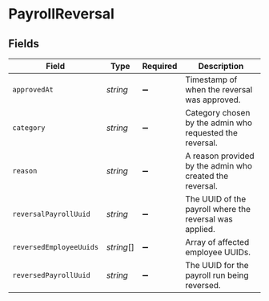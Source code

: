 # PayrollReversal


## Fields

| Field                                                    | Type                                                     | Required                                                 | Description                                              |
| -------------------------------------------------------- | -------------------------------------------------------- | -------------------------------------------------------- | -------------------------------------------------------- |
| `approvedAt`                                             | *string*                                                 | :heavy_minus_sign:                                       | Timestamp of when the reversal was approved.             |
| `category`                                               | *string*                                                 | :heavy_minus_sign:                                       | Category chosen by the admin who requested the reversal. |
| `reason`                                                 | *string*                                                 | :heavy_minus_sign:                                       | A reason provided by the admin who created the reversal. |
| `reversalPayrollUuid`                                    | *string*                                                 | :heavy_minus_sign:                                       | The UUID of the payroll where the reversal was applied.  |
| `reversedEmployeeUuids`                                  | *string*[]                                               | :heavy_minus_sign:                                       | Array of affected employee UUIDs.                        |
| `reversedPayrollUuid`                                    | *string*                                                 | :heavy_minus_sign:                                       | The UUID for the payroll run being reversed.             |